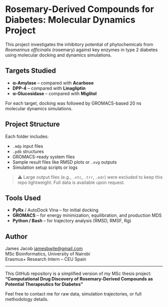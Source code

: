 # Rosemary-Derived Compounds for Diabetes: Molecular Dynamics Project

This project investigates the inhibitory potential of phytochemicals from *Rosmarinus officinalis* (rosemary) against key enzymes in type 2 diabetes using molecular docking and dynamics simulations.

## Targets Studied

- **α-Amylase** – compared with **Acarbose**
- **DPP-4** – compared with **Linagliptin**
- **α-Glucosidase** – compared with **Miglitol**

For each target, docking was followed by GROMACS-based 20 ns molecular dynamics simulations.

## Project Structure


Each folder includes:
- `.mdp` input files
- `.pdb` structures
- GROMACS-ready system files
- Sample result files like RMSD plots or `.xvg` outputs
- Simulation setup scripts or logs

> ⚠️ Large output files (e.g., `.xtc`, `.trr`, `.edr`) were excluded to keep this repo lightweight. Full data is available upon request.

## Tools Used

- **PyRx** / AutoDock Vina – for initial docking
- **GROMACS** – for energy minimization, equilibration, and production MDS
- **Python / Bash** – for trajectory analysis (RMSD, RMSF, Rg)

## Author

James Jacob
jamesbwile@gmail.com  
MSc Bioinformatics, University of Nairobi  
Erasmus+ Research Intern – CEU Spain

---

This GitHub repository is a simplified version of my MSc thesis project:  
**“Computational Drug Discovery of Rosemary-Derived Compounds as Potential Therapeutics for Diabetes”**

Feel free to contact me for raw data, simulation trajectories, or full methodology details.
